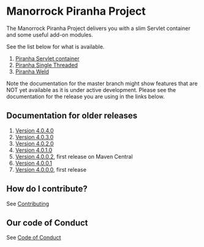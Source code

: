 
# Manorrock Piranha Project

The Manorrock Piranha Project delivers you with a slim Servlet container and
some useful add-on modules.

See the list below for what is available.

1. [Piranha Servlet container](piranha/README.md)
2. [Piranha Single Threaded](piranha-singlethread/README.md)
3. [Piranha Weld](piranha-weld/README.md)

Note the documentation for the master branch might show features that are NOT 
yet available as it is under active development. Please see the documentation
for the release you are using in the links below.

## Documentation for older releases

1. [Version 4.0.4.0](https://github.com/manorrock/piranha/tree/v4.0.4.0)
2. [Version 4.0.3.0](https://github.com/manorrock/piranha/tree/v4.0.3.0)
3. [Version 4.0.2.0](https://github.com/manorrock/piranha/tree/v4.0.2.0)
4. [Version 4.0.1.0](https://github.com/manorrock/piranha/tree/v4.0.1.0)
5. [Version 4.0.0.2](https://github.com/manorrock/piranha/tree/v4.0.0.2), first release on Maven Central
6. [Version 4.0.0.1](https://github.com/manorrock/piranha/tree/v4.0.0.1)
7. [Version 4.0.0.0](https://github.com/manorrock/piranha/tree/v4.0.0.0), first release

## How do I contribute?

See [Contributing](CONTRIBUTING.md)

## Our code of Conduct

See [Code of Conduct](CODE_OF_CONDUCT.md)
